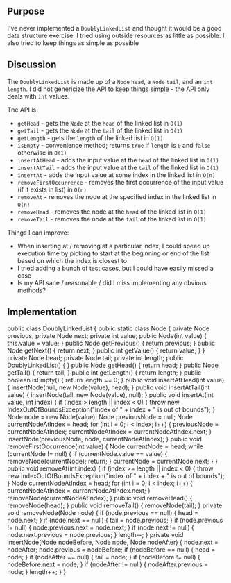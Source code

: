 ## Purpose

I've never implemented a `DoublyLinkedList` and thought it would be a good data structure exercise. I tried using outside
resources as little as possible. I also tried to keep things as simple as possible

## Discussion

The `DoublyLinkedList` is made up of a `Node` `head`, a `Node` `tail`, and an `int` `length`. I did not genericize the
API to keep things simple - the API only deals with `int` values.

The API is

* `getHead` - gets the `Node` at the `head` of the linked list in `O(1)`
* `getTail` - gets the `Node` at the `tail` of the linked list in `O(1)`
* `getLength` - gets the `length` of the linked list in `O(1)`
* `isEmpty` - convenience method; returns `true` if `length` is `0` and `false` otherwise in `O(1)`
* `insertAtHead` - adds the input value at the `head` of the linked list in `O(1)`
* `insertAtTail` - adds the input value at the `tail` of the linked list in `O(1)`
* `insertAt` - adds the input value at some index in the linked list in `O(n)`
* `removeFirstOccurrence` - removes the first occurrence of the input value (if it exists in list) in `O(n)`
* `removeAt` - removes the node at the specified index in the linked list in `O(n)`
* `removeHead` - removes the node at the `head` of the linked list in `O(1)`
* `removeTail` - removes the node at the `tail` of the linked list in `O(1)`

Things I can improve:

* When inserting at / removing at a particular index, I could speed up execution time by picking to start
  at the beginning or end of the list based on which the index is closest to
* I tried adding a bunch of test cases, but I could have easily missed a case
* Is my API sane / reasonable / did I miss implementing any obvious methods?

## Implementation

<!-- language:lang-java --!>

    public class DoublyLinkedList {
        public static class Node {
            private Node previous;
            private Node next;
            private int value;

            public Node(int value) {
                this.value = value;
            }

            public Node getPrevious() {
                return previous;
            }

            public Node getNext() {
                return next;
            }

            public int getValue() {
                return value;
            }
        }

        private Node head;
        private Node tail;
        private int length;

        public DoublyLinkedList() {
        }

        public Node getHead() {
            return head;
        }

        public Node getTail() {
            return tail;
        }

        public int getLength() {
            return length;
        }

        public boolean isEmpty() {
            return length == 0;
        }

        public void insertAtHead(int value) {
            insertNode(null, new Node(value), head);
        }

        public void insertAtTail(int value) {
            insertNode(tail, new Node(value), null);
        }

        public void insertAt(int value, int index) {
            if (index > length || index < 0) {
                throw new IndexOutOfBoundsException("index of " + index + " is out of bounds");
            }

            Node node = new Node(value);
            Node previousNode = null;
            Node currentNodeAtIndex = head;
            for (int i = 0; i < index; i++) {
                previousNode = currentNodeAtIndex;
                currentNodeAtIndex = currentNodeAtIndex.next;
            }
            insertNode(previousNode, node, currentNodeAtIndex);
        }

        public void removeFirstOccurrence(int value) {
            Node currentNode = head;
            while (currentNode != null) {
                if (currentNode.value == value) {
                    removeNode(currentNode);
                    return;
                }
                currentNode = currentNode.next;
            }
        }

        public void removeAt(int index) {
            if (index >= length || index < 0) {
                throw new IndexOutOfBoundsException("index of " + index + " is out of bounds");
            }

            Node currentNodeAtIndex = head;
            for (int i = 0; i < index; i++) {
                currentNodeAtIndex = currentNodeAtIndex.next;
            }

            removeNode(currentNodeAtIndex);
        }

        public void removeHead() {
            removeNode(head);
        }

        public void removeTail() {
            removeNode(tail);
        }

        private void removeNode(Node node) {
            if (node.previous == null) {
                head = node.next;
            }

            if (node.next == null) {
                tail = node.previous;
            }

            if (node.previous != null) {
                node.previous.next = node.next;
            }

            if (node.next != null) {
                node.next.previous = node.previous;
            }

            length--;
        }

        private void insertNode(Node nodeBefore, Node node, Node nodeAfter) {
            node.next = nodeAfter;
            node.previous = nodeBefore;

            if (nodeBefore == null) {
                head = node;
            }

            if (nodeAfter == null) {
                tail = node;
            }

            if (nodeBefore != null) {
                nodeBefore.next = node;
            }

            if (nodeAfter != null) {
                nodeAfter.previous = node;
            }

            length++;
        }
    }